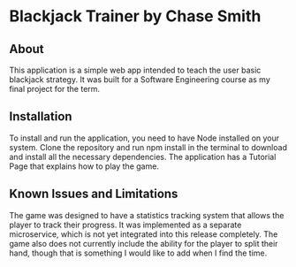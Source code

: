 # Blackjack Trainer by Chase Smith

## About

This application is a simple web app intended to teach the
user basic blackjack strategy. It was built for a Software
Engineering course as my final project for the term.

## Installation

To install and run the application, you need to have Node 
installed on your system. Clone the repository and run 
npm install in the terminal to download and install all the
necessary dependencies. The application has a Tutorial Page
that explains how to play the game.

## Known Issues and Limitations
The game was designed to have a statistics tracking system
that allows the player to track their progress. It was 
implemented as a separate microservice, which is not yet 
integrated into this release completely. The game also does
not currently include the ability for the player to split
their hand, though that is something I would like to add when
I find the time.